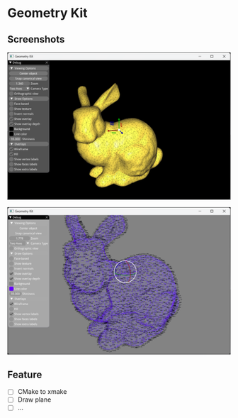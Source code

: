 # Geometry Kit

## Screenshots

![](\doc\Snipaste_0.png)

![](\doc\Snipaste_1.png)

## Feature

- [ ] CMake to xmake
- [ ] Draw plane
- [ ] ...
